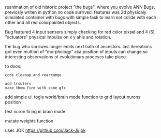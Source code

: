 reanimation of old historic project "the bugs".
where you evolve ANN Bugs. previosly writen in python
no code surrived. features was 2d physicaly simulated container with
bugs with simple task to learn not colide with each other and
all red colorpainted objects.

Bug featured 4 input sensors simply checking for red color pixsel
and 4 (5) "actuators" physical impulse on x y ahis and rotation.

the bug who surriwes longer emits next bath of ancestors.
last itereations got even muttion of "morphology" aka
position of inputs can change so interesting observations
of evolutionary proceses take place.

to doos:

    code cleanup and rearrange

    add trsuters
    make them fire with some gfx

add simple ui.
    togle world/brain mode
    function to grid layout nurons position

test nuron firing in brain mode

mutate weights function


uses  JOK https://github.com/Jack-Ji/jok
